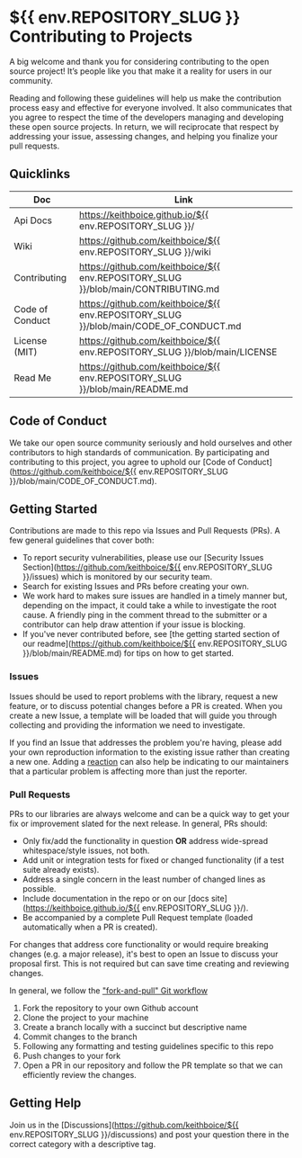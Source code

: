
# ${{ env.REPOSITORY_SLUG }} Contributing to Projects

A big welcome and thank you for considering contributing to the open source project! It’s people like you that make it a reality for users in our community.

Reading and following these guidelines will help us make the contribution process easy and effective for everyone involved. It also communicates that you agree to respect the time of the developers managing and developing these open source projects. In return, we will reciprocate that respect by addressing your issue, assessing changes, and helping you finalize your pull requests.

## Quicklinks

| Doc | Link |
| ----- | ----- |
| Api Docs | https://keithboice.github.io/${{ env.REPOSITORY_SLUG }}/ |
| Wiki | https://github.com/keithboice/${{ env.REPOSITORY_SLUG }}/wiki |
| Contributing | https://github.com/keithboice/${{ env.REPOSITORY_SLUG }}/blob/main/CONTRIBUTING.md |
| Code of Conduct | https://github.com/keithboice/${{ env.REPOSITORY_SLUG }}/blob/main/CODE_OF_CONDUCT.md |
| License (MIT) | https://github.com/keithboice/${{ env.REPOSITORY_SLUG }}/blob/main/LICENSE |
| Read Me | https://github.com/keithboice/${{ env.REPOSITORY_SLUG }}/blob/main/README.md |


## Code of Conduct

We take our open source community seriously and hold ourselves and other contributors to high standards of communication. By participating and contributing to this project, you agree to uphold our [Code of Conduct](https://github.com/keithboice/${{ env.REPOSITORY_SLUG }}/blob/main/CODE_OF_CONDUCT.md).

## Getting Started

Contributions are made to this repo via Issues and Pull Requests (PRs). A few general guidelines that cover both:

- To report security vulnerabilities, please use our [Security Issues Section](https://github.com/keithboice/${{ env.REPOSITORY_SLUG }}/issues) which is monitored by our security team.
- Search for existing Issues and PRs before creating your own.
- We work hard to makes sure issues are handled in a timely manner but, depending on the impact, it could take a while to investigate the root cause. A friendly ping in the comment thread to the submitter or a contributor can help draw attention if your issue is blocking.
- If you've never contributed before, see [the getting started section of our readme](https://github.com/keithboice/${{ env.REPOSITORY_SLUG }}/blob/main/README.md) for tips on how to get started.

### Issues

Issues should be used to report problems with the library, request a new feature, or to discuss potential changes before a PR is created. When you create a new Issue, a template will be loaded that will guide you through collecting and providing the information we need to investigate.

If you find an Issue that addresses the problem you're having, please add your own reproduction information to the existing issue rather than creating a new one. Adding a [reaction](https://github.blog/2016-03-10-add-reactions-to-pull-requests-issues-and-comments/) can also help be indicating to our maintainers that a particular problem is affecting more than just the reporter.

### Pull Requests

PRs to our libraries are always welcome and can be a quick way to get your fix or improvement slated for the next release. In general, PRs should:

- Only fix/add the functionality in question **OR** address wide-spread whitespace/style issues, not both.
- Add unit or integration tests for fixed or changed functionality (if a test suite already exists).
- Address a single concern in the least number of changed lines as possible.
- Include documentation in the repo or on our [docs site](https://keithboice.github.io/${{ env.REPOSITORY_SLUG }}/).
- Be accompanied by a complete Pull Request template (loaded automatically when a PR is created).

For changes that address core functionality or would require breaking changes (e.g. a major release), it's best to open an Issue to discuss your proposal first. This is not required but can save time creating and reviewing changes.

In general, we follow the ["fork-and-pull" Git workflow](https://github.com/susam/gitpr)

1. Fork the repository to your own Github account
2. Clone the project to your machine
3. Create a branch locally with a succinct but descriptive name
4. Commit changes to the branch
5. Following any formatting and testing guidelines specific to this repo
6. Push changes to your fork
7. Open a PR in our repository and follow the PR template so that we can efficiently review the changes.

## Getting Help

Join us in the [Discussions](https://github.com/keithboice/${{ env.REPOSITORY_SLUG }}/discussions) and post your question there in the correct category with a descriptive tag.
